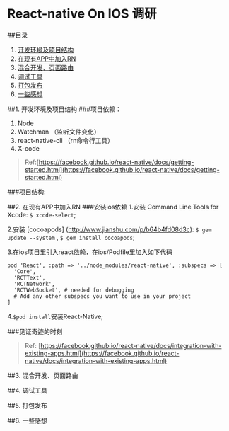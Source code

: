 # React-native On IOS 调研

##目录
1. [开发环境及项目结构](#1)2. [在现有APP中加入RN](#2)3. [混合开发、页面路由](#3)4. [调试工具](#4)5. [打包发布](#5)6. [一些感想](#6)

<a id="1"></a>
##1. 开发环境及项目结构
###项目依赖：1. Node2. Watchman （监听文件变化）3. react-native-cli （rn命令行工具）4. X-code

> Ref:[https://facebook.github.io/react-native/docs/getting-started.html](https://facebook.github.io/react-native/docs/getting-started.html)###项目结构:

<a id="2"></a>
##2. 在现有APP中加入RN
###安装ios依赖
1.安装 Command Line Tools for Xcode: `$ xcode-select`;

2.安装 [cocoapods] (http://www.jianshu.com/p/b64b4fd08d3c): `$ gem update --system` , `$ gem install cocoapods`;

3.在ios项目里引入react依赖，在ios/Podfile里加入如下代码

```
pod 'React', :path => '../node_modules/react-native', :subspecs => [
  'Core',
  'RCTText',
  'RCTNetwork',
  'RCTWebSocket', # needed for debugging
  # Add any other subspecs you want to use in your project
]
```

4.`$pod install`安装React-Native;

###见证奇迹的时刻




> Ref: [https://facebook.github.io/react-native/docs/integration-with-existing-apps.html](https://facebook.github.io/react-native/docs/integration-with-existing-apps.html)

<a id="3"></a>
##3. 混合开发、页面路由

<a id="4"></a>##4. 调试工具

<a id="5"></a>##5. 打包发布

<a id="6"></a>##6. 一些感想